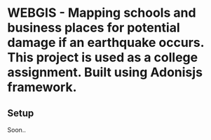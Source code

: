 # WEBGIS - Mapping schools and business places for potential damage if an earthquake occurs. This project is used as a college assignment. Built using Adonisjs framework.

## Setup
Soon..
